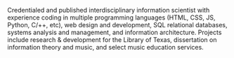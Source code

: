 Credentialed and published interdisciplinary information scientist with experience coding in multiple programming languages  (HTML, CSS, JS, Python, C/++, etc), web design and development, SQL relational databases, systems analysis and management, and information architecture. Projects include research & development for the Library of Texas, dissertation on information theory and music, and select music education services.
<!---
SSimonPhd/SSimonPhd is a ✨ special ✨ repository because its `README.md` (this file) appears on your GitHub profile.
You can click the Preview link to take a look at your changes.
--->
